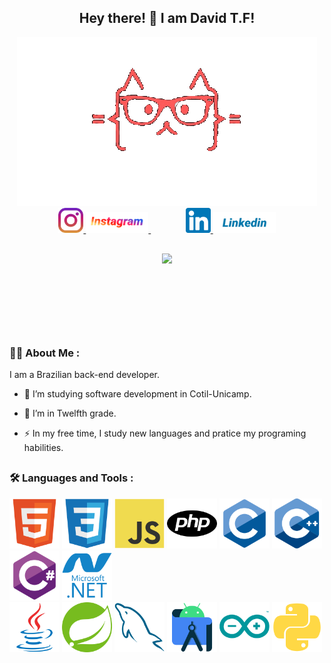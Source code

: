 <!--
**D3T3F/D3T3F** is a ✨ _special_ ✨ repository because its `README.md` (this file) appears on your GitHub profile.

Here are some ideas to get you started:

- 🔭 I’m currently working on ...
- 🌱 I’m currently learning ...
- 👯 I’m looking to collaborate on ...
- 🤔 I’m looking for help with ...
- 💬 Ask me about ...
- 📫 How to reach me: ...
- 😄 Pronouns: ...
- ⚡ Fun fact: ...
-->


<h2 align='center'> Hey there! 👋 I am David T.F!</h2>

<div  name='h_gif' id='header' align='center'>
  <img src='redcat.gif'>
</div>

<div id='badges' align='center'>
    <a href='https://www.instagram.com/davidteixeira.f?r=nametag' target="_blank">
      <img src='instagram_icon.png' style='width:40px'>
      <img src='instagramtxt.png' style='width:100px'>
    </a>
    <a>ㅤㅤㅤㅤ</a>
    <a href='https://www.linkedin.com/in/david-teixeira-ferraz-45a974253/' target="_blank">
      <img src='linkedin_icon.png' style='width:40px'>
      <img src='linkedintxt.png' style='width:100px'>
    </a>
</div>

<h2></h2>

<div name='gif' align='center'>
  <img src='https://media.giphy.com/media/26tn33aiTi1jkl6H6/giphy.gif' style='margin-bottom:100px'>
</div>

<h2></h2>

### 🧑‍💻 About Me :
I am a Brazilian back-end developer.
- 📖 I’m studying software development in Cotil-Unicamp.

- 🏫 I’m in Twelfth grade.

- ⚡ In my free time, I study new languages and pratice my programing habilities.

<h2></h2>

### 🛠️ Languages and Tools :

<div name='language_icons'>
  <img src='https://github.com/devicons/devicon/blob/master/icons/html5/html5-original.svg' style='width:80px'>
  <img src='https://github.com/devicons/devicon/blob/master/icons/css3/css3-original.svg' style='width:80px'>
  <img src='https://github.com/devicons/devicon/blob/master/icons/javascript/javascript-original.svg' style='width:80px'>
  <img src='https://github.com/devicons/devicon/blob/master/icons/php/php-plain.svg' style='width:80px'>
  <img src='https://github.com/devicons/devicon/blob/master/icons/c/c-original.svg' style='width:80px'>
  <img src='https://github.com/devicons/devicon/blob/master/icons/cplusplus/cplusplus-original.svg' style='width:80px'>
  <img src='https://github.com/devicons/devicon/blob/master/icons/csharp/csharp-original.svg' style='width:80px'>
  <img src='https://github.com/devicons/devicon/blob/master/icons/dot-net/dot-net-plain-wordmark.svg' style='width:80px'>
  <br>
  <img src='https://github.com/devicons/devicon/blob/master/icons/java/java-original.svg' style='width:80px'>
  <img src='https://github.com/devicons/devicon/blob/master/icons/spring/spring-original.svg' style='width:80px'>
  <img src='https://github.com/devicons/devicon/blob/master/icons/mysql/mysql-original.svg' style='width:80px'>
  <img src='https://github.com/devicons/devicon/blob/master/icons/androidstudio/androidstudio-original.svg' style='width:80px'>
  <img src='https://github.com/devicons/devicon/blob/master/icons/arduino/arduino-original.svg' style='width:80px'>
  <img src='https://github.com/devicons/devicon/blob/master/icons/python/python-plain.svg' style='width:80px'>
</div>
